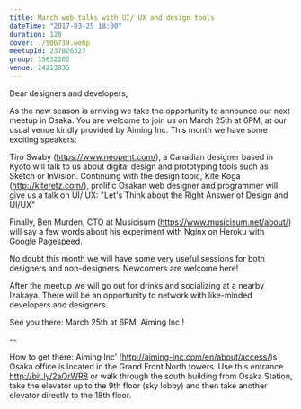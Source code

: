```yaml
---
title: March web talks with UI/ UX and design tools
dateTime: "2017-03-25 18:00"
duration: 120
cover: ./506739.webp
meetupId: 237826327
group: 15632202
venue: 24213835
---
```


Dear designers and developers,

As the new season is arriving we take the opportunity to announce our next meetup in Osaka. You are welcome to join us on March 25th at 6PM, at our usual venue kindly provided by Aiming Inc. This month we have some exciting speakers:

Tiro Swaby (https://www.neopent.com/), a Canadian designer based in Kyoto will talk to us about digital design and prototyping tools such as Sketch or InVision. Continuing with the design topic, Kite Koga (http://kiteretz.com/), prolific Osakan web designer and programmer will give us a talk on UI/ UX: "Let's Think about the Right Answer of Design and UI/UX"

Finally, Ben Murden, CTO at Musicisum (https://www.musicisum.net/about/) will say a few words about his experiment with Nginx on Heroku with Google Pagespeed.

No doubt this month we will have some very useful sessions for both designers and non-designers. Newcomers are welcome here!

After the meetup we will go out for drinks and socializing at a nearby Izakaya. There will be an opportunity to network with like-minded developers and designers.

See you there: March 25th at 6PM, Aiming Inc.!

--

How to get there: Aiming Inc’ (http://aiming-inc.com/en/about/access/)s Osaka office is located in the Grand Front North towers. Use this entrance http://bit.ly/2aQrWR8 or walk through the south building from Osaka Station, take the elevator up to the 9th floor (sky lobby) and then take another elevator directly to the 18th floor.
